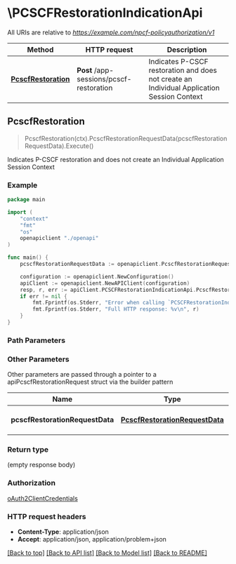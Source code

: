 # \PCSCFRestorationIndicationApi

All URIs are relative to *https://example.com/npcf-policyauthorization/v1*

Method | HTTP request | Description
------------- | ------------- | -------------
[**PcscfRestoration**](PCSCFRestorationIndicationApi.md#PcscfRestoration) | **Post** /app-sessions/pcscf-restoration | Indicates P-CSCF restoration and does not create an Individual Application Session Context



## PcscfRestoration

> PcscfRestoration(ctx).PcscfRestorationRequestData(pcscfRestorationRequestData).Execute()

Indicates P-CSCF restoration and does not create an Individual Application Session Context

### Example

```go
package main

import (
    "context"
    "fmt"
    "os"
    openapiclient "./openapi"
)

func main() {
    pcscfRestorationRequestData := openapiclient.PcscfRestorationRequestData{Interface{}: new(interface{})} // PcscfRestorationRequestData | PCSCF Restoration Indication.

    configuration := openapiclient.NewConfiguration()
    apiClient := openapiclient.NewAPIClient(configuration)
    resp, r, err := apiClient.PCSCFRestorationIndicationApi.PcscfRestoration(context.Background()).PcscfRestorationRequestData(pcscfRestorationRequestData).Execute()
    if err != nil {
        fmt.Fprintf(os.Stderr, "Error when calling `PCSCFRestorationIndicationApi.PcscfRestoration``: %v\n", err)
        fmt.Fprintf(os.Stderr, "Full HTTP response: %v\n", r)
    }
}
```

### Path Parameters



### Other Parameters

Other parameters are passed through a pointer to a apiPcscfRestorationRequest struct via the builder pattern


Name | Type | Description  | Notes
------------- | ------------- | ------------- | -------------
 **pcscfRestorationRequestData** | [**PcscfRestorationRequestData**](PcscfRestorationRequestData.md) | PCSCF Restoration Indication. | 

### Return type

 (empty response body)

### Authorization

[oAuth2ClientCredentials](../README.md#oAuth2ClientCredentials)

### HTTP request headers

- **Content-Type**: application/json
- **Accept**: application/json, application/problem+json

[[Back to top]](#) [[Back to API list]](../README.md#documentation-for-api-endpoints)
[[Back to Model list]](../README.md#documentation-for-models)
[[Back to README]](../README.md)

